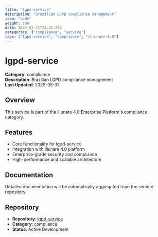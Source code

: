 ```yaml
---
title: "lgpd-service"
description: "Brazilian LGPD compliance management"
icon: "code"
weight: 100
date: 2025-05-31T22:31:29Z
categories: ["compliance", "service"]
tags: ["lgpd-service", "compliance", "illunare-4.0"]
---
```


# lgpd-service

**Category**: compliance  
**Description**: Brazilian LGPD compliance management  
**Last Updated**: 2025-05-31

## Overview

This service is part of the illunare 4.0 Enterprise Platform's compliance category.

## Features

- Core functionality for lgpd-service
- Integration with illunare 4.0 platform
- Enterprise-grade security and compliance
- High-performance and scalable architecture

## Documentation

Detailed documentation will be automatically aggregated from the service repository.

## Repository

- **Repository**: [lgpd-service](https://github.com/illunare-40/lgpd-service)
- **Category**: compliance
- **Status**: Active Development


